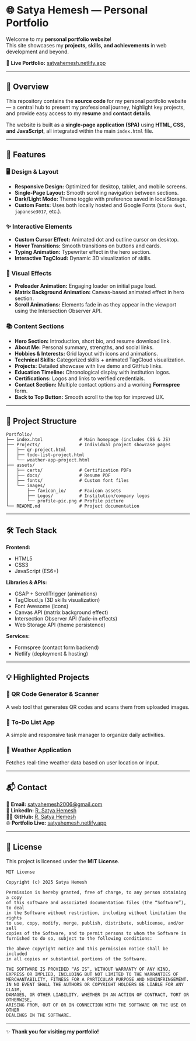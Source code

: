 # 🌐 Satya Hemesh — Personal Portfolio

Welcome to my **personal portfolio website**!  
This site showcases my **projects, skills, and achievements** in web development and beyond.

🔗 **Live Portfolio:** [satyahemesh.netlify.app](https://satyahemesh.netlify.app)

---

## 📖 Overview

This repository contains the **source code** for my personal portfolio website — a central hub to present my professional journey, highlight key projects, and provide easy access to my **resume** and **contact details**.

The website is built as a **single-page application (SPA)** using **HTML, CSS, and JavaScript**, all integrated within the main `index.html` file.

---

## 🚀 Features

### 🖥️ Design & Layout
- **Responsive Design:** Optimized for desktop, tablet, and mobile screens.  
- **Single-Page Layout:** Smooth scrolling navigation between sections.  
- **Dark/Light Mode:** Theme toggle with preference saved in localStorage.  
- **Custom Fonts:** Uses both locally hosted and Google Fonts (`Storm Gust`, `japanese3017`, etc.).

### ✨ Interactive Elements
- **Custom Cursor Effect:** Animated dot and outline cursor on desktop.  
- **Hover Transitions:** Smooth transitions on buttons and cards.  
- **Typing Animation:** Typewriter effect in the hero section.  
- **Interactive TagCloud:** Dynamic 3D visualization of skills.  

### 🌈 Visual Effects
- **Preloader Animation:** Engaging loader on initial page load.  
- **Matrix Background Animation:** Canvas-based animated effect in hero section.  
- **Scroll Animations:** Elements fade in as they appear in the viewport using the Intersection Observer API.  

### 📚 Content Sections
- **Hero Section:** Introduction, short bio, and resume download link.  
- **About Me:** Personal summary, strengths, and social links.  
- **Hobbies & Interests:** Grid layout with icons and animations.  
- **Technical Skills:** Categorized skills + animated TagCloud visualization.  
- **Projects:** Detailed showcase with live demo and GitHub links.  
- **Education Timeline:** Chronological display with institution logos.  
- **Certifications:** Logos and links to verified credentials.  
- **Contact Section:** Multiple contact options and a working **Formspree** form.  
- **Back to Top Button:** Smooth scroll to the top for improved UX.

---

## 📂 Project Structure

```
Portfolio/
├── index.html              # Main homepage (includes CSS & JS)
├── Projects/               # Individual project showcase pages
│   ├── qr-project.html
│   ├── todo-list-project.html
│   └── weather-app-project.html
├── assets/
│   ├── certs/              # Certification PDFs
│   ├── docs/               # Resume PDF
│   ├── fonts/              # Custom font files
│   └── images/
│       ├── favicon_io/     # Favicon assets
│       ├── Logos/          # Institution/company logos
│       └── profile-pic.png # Profile picture
└── README.md               # Project documentation
```

---

## 🛠️ Tech Stack

**Frontend:**  
- HTML5  
- CSS3  
- JavaScript (ES6+)

**Libraries & APIs:**  
- GSAP + ScrollTrigger (animations)  
- TagCloud.js (3D skills visualization)  
- Font Awesome (icons)  
- Canvas API (matrix background effect)  
- Intersection Observer API (fade-in effects)  
- Web Storage API (theme persistence)

**Services:**  
- Formspree (contact form backend)  
- Netlify (deployment & hosting)

---

## 💡 Highlighted Projects

### 🔹 QR Code Generator & Scanner
A web tool that generates QR codes and scans them from uploaded images.

### 🔹 To-Do List App
A simple and responsive task manager to organize daily activities.

### 🔹 Weather Application
Fetches real-time weather data based on user location or input.

---

## 📬 Contact

📧 **Email:** [satyahemesh2006@gmail.com](mailto:satyahemesh2006@gmail.com)  
💼 **LinkedIn:** [R. Satya Hemesh](https://linkedin.com/in/satya-hemesh)  
👨‍💻 **GitHub:** [R. Satya Hemesh](https://github.com/SatyaHemesh)  
🌐 **Portfolio Live:** [satyahemesh.netlify.app](https://satyahemesh.netlify.app)

---

## 📜 License

This project is licensed under the **MIT License**.

```
MIT License

Copyright (c) 2025 Satya Hemesh

Permission is hereby granted, free of charge, to any person obtaining a copy
of this software and associated documentation files (the “Software”), to deal
in the Software without restriction, including without limitation the rights
to use, copy, modify, merge, publish, distribute, sublicense, and/or sell
copies of the Software, and to permit persons to whom the Software is
furnished to do so, subject to the following conditions:

The above copyright notice and this permission notice shall be included
in all copies or substantial portions of the Software.

THE SOFTWARE IS PROVIDED “AS IS”, WITHOUT WARRANTY OF ANY KIND,
EXPRESS OR IMPLIED, INCLUDING BUT NOT LIMITED TO THE WARRANTIES OF
MERCHANTABILITY, FITNESS FOR A PARTICULAR PURPOSE AND NONINFRINGEMENT.
IN NO EVENT SHALL THE AUTHORS OR COPYRIGHT HOLDERS BE LIABLE FOR ANY CLAIM,
DAMAGES, OR OTHER LIABILITY, WHETHER IN AN ACTION OF CONTRACT, TORT OR OTHERWISE,
ARISING FROM, OUT OF OR IN CONNECTION WITH THE SOFTWARE OR THE USE OR OTHER
DEALINGS IN THE SOFTWARE.
```

---

✨ **Thank you for visiting my portfolio!**
